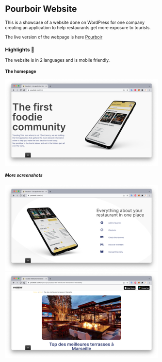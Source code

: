 # Pourboir Website

This is a showcase of a website done on WordPress for one company creating an application to help restaurants get more exposure to tourists. 

The live version of the webpage is here [Pourboir](https://pourboir.com)


### Highlights 🚀
The website is in 2 languages and is mobile friendly. 

#### The homepage
![Homepage](/ressources/Screenshot1.png)

##### More screenshots
![Screenshots](/ressources/Screenshot2.png)
![Screenshots](/ressources/Screenshot3.png)

